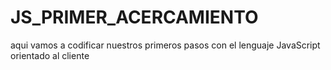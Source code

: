 # JS_PRIMER_ACERCAMIENTO
aqui vamos a codificar nuestros primeros pasos con el lenguaje JavaScript orientado al cliente 
